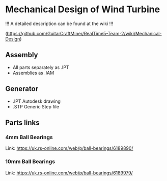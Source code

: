 # Mechanical Design of Wind Turbine

!!! A detailed description can be found at the wiki !!!

(https://github.com/GuitarCraftMiner/RealTime5-Team-2/wiki/Mechanical-Design)

## Assembly
* All parts separately as .IPT
* Assemblies as .IAM

## Generator
* .IPT Autodesk drawing
* .STP Generic Step file

## Parts links

### 4mm Ball Bearings
Link: https://uk.rs-online.com/web/p/ball-bearings/6189890/
### 10mm Ball Bearings
Link: https://uk.rs-online.com/web/p/ball-bearings/6189979/
